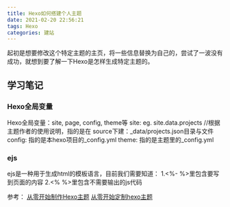 ```yaml
---
title: Hexo如何搭建个人主题
date: 2021-02-20 22:56:21
tags: Hexo
categories: 建站
---
```


起初是想要修改这个特定主题的主页，将一些信息替换为自己的，尝试了一波没有成功，就想到要了解一下Hexo是怎样生成特定主题的。

## 学习笔记

### Hexo全局变量
Hexo全局变量：site, page, config, theme等
site: eg. site.data.projects //根据主题作者的使用说明，指的是在 source下建：_data/projects.json目录与文件
config: 指的是本hexo项目的_config.yml
theme: 指的是主题里的_config.yml

### ejs
ejs是一种用于生成html的模板语言，目前我们需要知道：
1.<%- %>里包含要写到页面的内容
2.<% %>里包含不需要输出的js代码

参考：
[从零开始制作Hexo主题](https://segmentfault.com/a/1190000008040387#articleHeader1)
[从零开始定制hexo主题](https://www.maintao.com/2014/hexo-theme-from-scratch/)



